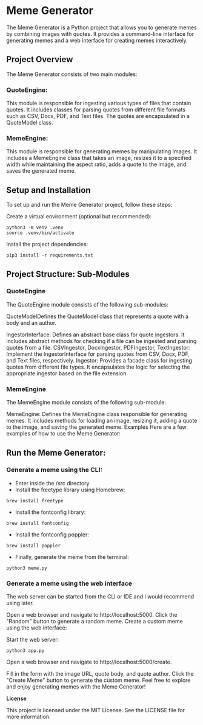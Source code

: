# Meme Generator

The Meme Generator is a Python project that allows you to generate memes by combining images with quotes. It provides a command-line interface for generating memes and a web interface for creating memes interactively.

## Project Overview

The Meme Generator consists of two main modules:

### QuoteEngine:
This module is responsible for ingesting various types of files that contain quotes. It includes classes for parsing quotes from different file formats such as CSV, Docx, PDF, and Text files. The quotes are encapsulated in a QuoteModel class.

### MemeEngine:
This module is responsible for generating memes by manipulating images. It includes a MemeEngine class that takes an image, resizes it to a specified width while maintaining the aspect ratio, adds a quote to the image, and saves the generated meme.

## Setup and Installation

To set up and run the Meme Generator project, follow these steps:


Create a virtual environment (optional but recommended):

```shell
python3 -m venv .venv
source .venv/bin/activate
```

Install the project dependencies:

```shell
pip3 install -r requirements.txt
```

<h2>Project Structure: Sub-Modules</h2>

<h3>QuoteEngine</h3>

The QuoteEngine module consists of the following sub-modules:

QuoteModelDefines the QuoteModel class that represents a quote with a body and an author.

IngestorInterface: Defines an abstract base class for quote ingestors. It includes abstract methods for checking if a file can be ingested and parsing quotes from a file.
CSVIngestor, DocxIngestor, PDFIngestor, TextIngestor: Implement the IngestorInterface for parsing quotes from CSV, Docx, PDF, and Text files, respectively.
Ingestor: Provides a facade class for ingesting quotes from different file types. It encapsulates the logic for selecting the appropriate ingestor based on the file extension.

<h3>MemeEngine</h3>

The MemeEngine module consists of the following sub-module:

MemeEngine: Defines the MemeEngine class responsible for generating memes. It includes methods for loading an image, resizing it, adding a quote to the image, and saving the generated meme.
Examples
Here are a few examples of how to use the Meme Generator:


<h2>Run the Meme Generator:</h2>

<h3>Generate a meme using the CLI:</h3>

- Enter inside the /src directory
- Install the freetype library using Homebrew:

```shell
brew install freetype
```

- Install the fontconfig library:

```shell
brew install fontconfig
```

- Install the fontconfig poppler:

```shell
brew install poppler
```

- Finally, generate the meme from the terminal:

```shell
python3 meme.py
```

<h3>Generate a meme using the web interface</h3>

The web server can be started from the CLI or IDE and I would recommend using later. 

Open a web browser and navigate to http://localhost:5000.
Click the "Random" button to generate a random meme. Create a custom meme using the web interface:

Start the web server:

```shell
python3 app.py
```

Open a web browser and navigate to http://localhost:5000/create.

Fill in the form with the image URL, quote body, and quote author.
Click the "Create Meme" button to generate the custom meme.
Feel free to explore and enjoy generating memes with the Meme Generator!

**License**

This project is licensed under the MIT License. See the LICENSE file for more information.

